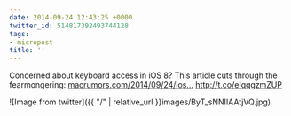 ```yaml
---
date: 2014-09-24 12:43:25 +0000
twitter_id: 514817392493744128
tags:
- micropost
title: ''
---
```


Concerned about keyboard access in iOS 8? This article cuts through the fearmongering: [macrumors.com/2014/09/24/ios…](http://www.macrumors.com/2014/09/24/ios-8-keyboards-full-access-and-user-privacy/) http://t.co/eIqqgzmZUP

![Image from twitter]({{ "/" | relative_url  }}images/ByT_sNNIIAAtjVQ.jpg)
